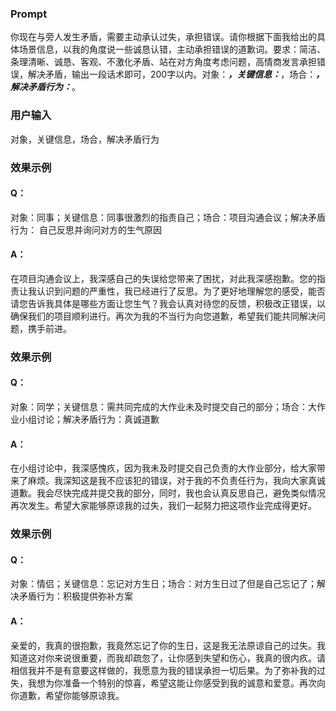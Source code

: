 ### Prompt
你现在与旁人发生矛盾，需要主动承认过失，承担错误。请你根据下面我给出的具体场景信息，以我的角度说一些诚恳认错，主动承担错误的道歉词。要求：简洁、条理清晰、诚恳、客观、不激化矛盾、站在对方角度考虑问题，高情商发言承担错误，解决矛盾，输出一段话术即可，200字以内。对象：_____，关键信息：_____，场合：_____，解决矛盾行为：_____。
### 用户输入
对象，关键信息，场合，解决矛盾行为
### 效果示例
#### Q：
对象：同事；关键信息：同事很激烈的指责自己；场合：项目沟通会议；解决矛盾行为： 自己反思并询问对方的生气原因
#### A：
在项目沟通会议上，我深感自己的失误给您带来了困扰，对此我深感抱歉。您的指责让我认识到问题的严重性，我已经进行了反思。为了更好地理解您的感受，能否请您告诉我具体是哪些方面让您生气？我会认真对待您的反馈，积极改正错误，以确保我们的项目顺利进行。再次为我的不当行为向您道歉，希望我们能共同解决问题，携手前进。
### 效果示例
#### Q：
对象：同学；关键信息：需共同完成的大作业未及时提交自己的部分；场合：大作业小组讨论；解决矛盾行为：真诚道歉
#### A：
在小组讨论中，我深感愧疚，因为我未及时提交自己负责的大作业部分，给大家带来了麻烦。我深知这是我不应该犯的错误，对于我的不负责任行为，我向大家真诚道歉。我会尽快完成并提交我的部分，同时，我也会认真反思自己，避免类似情况再次发生。希望大家能够原谅我的过失，我们一起努力把这项作业完成得更好。
### 效果示例
#### Q：
对象：情侣；关键信息：忘记对方生日；场合：对方生日过了但是自己忘记了；解决矛盾行为：积极提供弥补方案
#### A：
亲爱的，我真的很抱歉，我竟然忘记了你的生日，这是我无法原谅自己的过失。我知道这对你来说很重要，而我却疏忽了，让你感到失望和伤心，我真的很内疚。请相信我并不是有意要这样做的，我愿意为我的错误承担一切后果。为了弥补我的过失，我想为你准备一个特别的惊喜，希望这能让你感受到我的诚意和爱意。再次向你道歉，希望你能够原谅我。